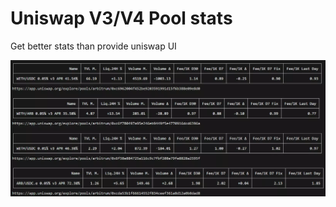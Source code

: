 # Uniswap V3/V4 Pool stats

Get better stats than provide uniswap UI

![Preview](https://raw.githubusercontent.com/8clever/uniswap-pool-stats/refs/heads/main/docs/preview.webp)

